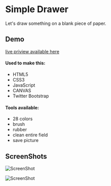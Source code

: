 # Simple Drawer
Let's draw something on a blank piece of paper.

## Demo
<a href="https://borecki.github.io/drawer/">live priview available here</a>

#### Used to make this:
* HTML5
* CSS3
* JavaScript
* CANVAS
* Twitter Bootstrap

#### Tools available:
* 28 colors
* brush
* rubber
* clean entire field
* save picture

## ScreenShots
![ScreenShot](http://i.imgur.com/XfJRPZY.jpg)

![ScreenShot](http://i.imgur.com/C9E4tl4.jpg)